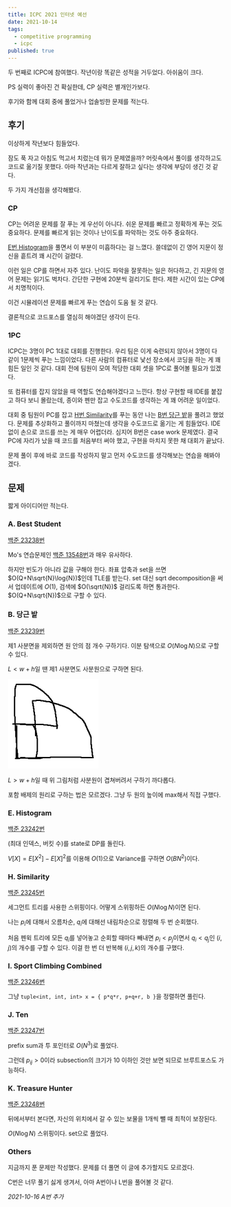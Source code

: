 ```yaml
---
title: ICPC 2021 인터넷 예선
date: 2021-10-14
tags:
  - competitive programming
  - icpc
published: true
---
```






두 번째로 ICPC에 참여했다. 작년이랑 똑같은 성적을 거두었다. 아쉬움이 크다.

PS 실력이 좋아진 건 확실한데, CP 실력은 별개인가보다.

후기와 함께 대회 중에 풀었거나 업솔빙한 문제를 적는다.



## 후기

이상하게 작년보다 힘들었다.

잠도 푹 자고 아침도 먹고서 치렀는데 뭐가 문제였을까? 머릿속에서 풀이를 생각하고도 코드로 옮기질 못했다. 아마 작년과는 다르게 잘하고 싶다는 생각에 부담이 생긴 것 같다.

두 가지 개선점을 생각해봤다.



### CP

CP는 어려운 문제를 잘 푸는 게 우선이 아니다. 쉬운 문제를 빠르고 정확하게 푸는 것도 중요하다. 문제를 빠르게 읽는 것이나 난이도를 파악하는 것도 아주 중요하다.

[E번 Histogram](https://www.acmicpc.net/problem/23242)을 풀면서 이 부분이 미흡하다는 걸 느꼈다. 쓸데없이 긴 영어 지문이 정신을 흩트려 꽤 시간이 걸렸다.

이런 일은 CP를 하면서 자주 있다. 난이도 파악을 잘못하는 일은 허다하고, 긴 지문의 영어 문제는 읽기도 벅차다. 간단한 구현에 20분씩 걸리기도 한다. 제한 시간이 있는 CP에서 치명적이다.

이건 시뮬레이션 문제를 빠르게 푸는 연습이 도움 될 것 같다.

결론적으로 코드포스를 열심히 해야겠단 생각이 든다.



### 1PC

ICPC는 3명이 PC 1대로 대회를 진행한다. 우리 팀은 이게 숙련되지 않아서 3명이 다 같이 1문제씩 푸는 느낌이었다. 다른 사람의 컴퓨터로 낯선 장소에서 코딩을 하는 게 꽤 힘든 일인 것 같다. 대회 전에 팀원이 모여 적당한 대회 셋을 1PC로 풀어볼 필요가 있겠다.

또 컴퓨터를 잡지 않았을 때 역할도 연습해야겠다고 느낀다. 항상 구현할 때 IDE를 붙잡고 하다 보니 몰랐는데, 종이와 펜만 잡고 수도코드를 생각하는 게 꽤 어려운 일이었다.

대회 중 팀원이 PC를 잡고 [H번 Similarity](https://www.acmicpc.net/problem/23245)를 푸는 동안 나는 [B번 당근 밭](https://www.acmicpc.net/problem/23239)을 풀려고 했었다. 문제를 추상화하고 풀이까지 마쳤는데 생각을 수도코드로 옮기는 게 힘들었다. IDE 없이 손으로 코드를 쓰는 게 매우 어렵더라. 심지어 B번은 case work 문제였다. 결국 PC에 자리가 났을 때 코드를 처음부터 써야 했고, 구현을 마치지 못한 채 대회가 끝났다.

문제 풀이 후에 바로 코드를 작성하지 말고 먼저 수도코드를 생각해보는 연습을 해봐야겠다.



## 문제

짧게 아이디어만 적는다.



### A. Best Student

[백준 23238번](https://www.acmicpc.net/problem/23238)

Mo's 연습문제인 [백준 13548번](https://www.acmicpc.net/problem/13548)과 매우 유사하다.

하지만 빈도가 아니라 값을 구해야 한다. 좌표 압축과 set을 쓰면 $O(Q+N\sqrt{N}\log{N})$인데 TLE를 받는다. set 대신 sqrt decomposition을 써서 업데이트에 $O(1)$, 검색에 $O(\sqrt{N})$ 걸리도록 하면 통과한다. $O(Q+N\sqrt{N})$으로 구할 수 있다.



### B. 당근 밭

[백준 23239번](https://www.acmicpc.net/problem/23239)

제1 사분면을 제외하면 원 안의 점 개수 구하기다. 이분 탐색으로 $O(N\log{N})$으로 구할 수 있다.

$L<w+h$일 땐 제1 사분면도 사분원으로 구하면 된다.

![당근 밭](./carrot.png)

$L>w+h$일 때 위 그림처럼 사분원이 겹쳐버려서 구하기 까다롭다.

포함 배제의 원리로 구하는 법은 모르겠다. 그냥 두 원의 높이에 max해서 직접 구했다.



### E. Histogram

[백준 23242번](https://www.acmicpc.net/problem/23242)

(최대 인덱스, 버킷 수)를 state로 DP를 돌린다.

$V[X]=E[X^2]- E[X]^2$를 이용해 $O(1)$으로 Variance를 구하면 $O(BN^2)$이다.



### H. Similarity

[백준 23245번](https://www.acmicpc.net/problem/23245)

세그먼트 트리를 사용한 스위핑이다. 어떻게 스위핑하든 $O(N\log{N})$이면 된다.

나는 $p_i$에 대해서 오름차순, $q_i$에 대해선 내림차순으로 정렬해 두 번 순회했다.

처음 펜윅 트리에 모든 $q_i$를 넣어놓고 순회할 때마다 빼내면 $p_i<p_j$이면서 $q_i<q_j$인 $(i, j)$의 개수를 구할 수 있다. 이걸 한 번 더 반복해 $(i,j,k)$의 개수를 구했다.



### I. Sport Climbing Combined

[백준 23246번](https://www.acmicpc.net/problem/23246)

그냥 `tuple<int, int, int> x = { p*q*r, p+q+r, b }`을 정렬하면 풀린다.



### J. Ten

[백준 23247번](https://www.acmicpc.net/problem/23247)

prefix sum과 투 포인터로 $O(N^3)$로 풀었다.

그런데 $p_{ij}>0$이라 subsection의 크기가 10 이하인 것만 보면 되므로 브루트포스도 가능하다.



### K. Treasure Hunter

[백준 23248번](https://www.acmicpc.net/problem/23248)

뒤에서부터 본다면, 자신의 위치에서 갈 수 있는 보물을 1개씩 뺄 때 최적이 보장된다.

$O(N\log{N})$ 스위핑이다. set으로 풀었다.



### Others

지금까지 푼 문제만 작성했다. 문제를 더 풀면 이 글에 추가할지도 모르겠다.

C번은 너무 풀기 싫게 생겨서, 아마 A번이나 L번을 풀어볼 것 같다.

*2021-10-16 A번 추가*
